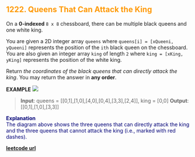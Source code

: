 <h2 style="color:#F90;">1222. Queens That Can Attack the King</h2>

On a **0-indexed** `8 x 8` chessboard, there can be multiple black queens and one white king.

You are given a 2D integer array `queens` where `queens[i] = [xQueeni, yQueeni]` represents the position of the `ith` black queen on the chessboard. You are also given an integer array `king` of length `2` where `king = [xKing, yKing]` represents the position of the white king.

Return _the coordinates of the black queens that can directly attack the king_. You may return the answer in **any order**.

**EXAMPLE**
![](https://assets.leetcode.com/uploads/2022/12/21/chess1.jpg)
>**Input**: queens = \[[0,1],[1,0],[4,0],[0,4],[3,3],[2,4]], king = [0,0]
**Output**: \[[0,1],[1,0],[3,3]]

<p style="color:#007;">
<b>Explanation</b><br>
The diagram above shows the three queens that can directly attack the king and the three queens that cannot attack the king (i.e., marked with red dashes).
</p>

**[leetcode url](https://leetcode.com/problems/queens-that-can-attack-the-king/description/)**
